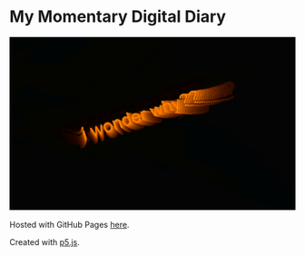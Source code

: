 # My Momentary Digital Diary

<img src="digitaldiary.png" width="600">

Hosted with GitHub Pages [here](https://leesue630.github.io/digitaldiary/).

Created with [p5.js](https://p5js.org/).
